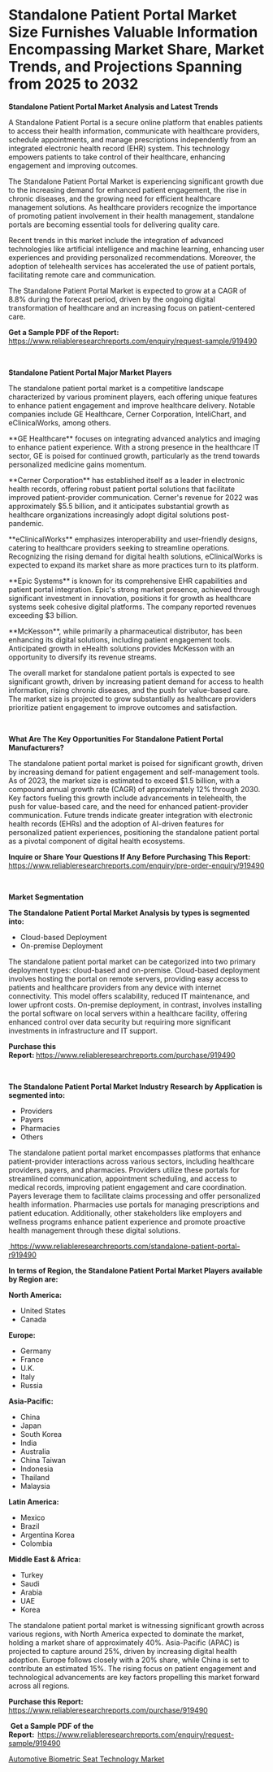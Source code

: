 <p><h1>Standalone Patient Portal Market Size Furnishes Valuable Information Encompassing Market Share, Market Trends, and Projections Spanning from 2025 to 2032</h1></p><p><strong>Standalone Patient Portal Market Analysis and Latest Trends</strong></p>
<p><p>A Standalone Patient Portal is a secure online platform that enables patients to access their health information, communicate with healthcare providers, schedule appointments, and manage prescriptions independently from an integrated electronic health record (EHR) system. This technology empowers patients to take control of their healthcare, enhancing engagement and improving outcomes.</p><p>The Standalone Patient Portal Market is experiencing significant growth due to the increasing demand for enhanced patient engagement, the rise in chronic diseases, and the growing need for efficient healthcare management solutions. As healthcare providers recognize the importance of promoting patient involvement in their health management, standalone portals are becoming essential tools for delivering quality care.</p><p>Recent trends in this market include the integration of advanced technologies like artificial intelligence and machine learning, enhancing user experiences and providing personalized recommendations. Moreover, the adoption of telehealth services has accelerated the use of patient portals, facilitating remote care and communication. </p><p>The Standalone Patient Portal Market is expected to grow at a CAGR of 8.8% during the forecast period, driven by the ongoing digital transformation of healthcare and an increasing focus on patient-centered care.</p></p>
<p><strong>Get a Sample PDF of the Report:&nbsp;</strong> <a href="https://www.reliableresearchreports.com/enquiry/request-sample/919490?utm_campaign=3258&utm_medium=2&utm_source=Github&utm_content=ia&utm_term=07032025&utm_id=standalone-patient-portal">https://www.reliableresearchreports.com/enquiry/request-sample/919490</a></p>
<p>&nbsp;</p>
<p><strong>Standalone Patient Portal Major Market Players</strong></p>
<p><p>The standalone patient portal market is a competitive landscape characterized by various prominent players, each offering unique features to enhance patient engagement and improve healthcare delivery. Notable companies include GE Healthcare, Cerner Corporation, InteliChart, and eClinicalWorks, among others.</p><p>**GE Healthcare** focuses on integrating advanced analytics and imaging to enhance patient experience. With a strong presence in the healthcare IT sector, GE is poised for continued growth, particularly as the trend towards personalized medicine gains momentum.</p><p>**Cerner Corporation** has established itself as a leader in electronic health records, offering robust patient portal solutions that facilitate improved patient-provider communication. Cerner's revenue for 2022 was approximately $5.5 billion, and it anticipates substantial growth as healthcare organizations increasingly adopt digital solutions post-pandemic.</p><p>**eClinicalWorks** emphasizes interoperability and user-friendly designs, catering to healthcare providers seeking to streamline operations. Recognizing the rising demand for digital health solutions, eClinicalWorks is expected to expand its market share as more practices turn to its platform.</p><p>**Epic Systems** is known for its comprehensive EHR capabilities and patient portal integration. Epic's strong market presence, achieved through significant investment in innovation, positions it for growth as healthcare systems seek cohesive digital platforms. The company reported revenues exceeding $3 billion.</p><p>**McKesson**, while primarily a pharmaceutical distributor, has been enhancing its digital solutions, including patient engagement tools. Anticipated growth in eHealth solutions provides McKesson with an opportunity to diversify its revenue streams.</p><p>The overall market for standalone patient portals is expected to see significant growth, driven by increasing patient demand for access to health information, rising chronic diseases, and the push for value-based care. The market size is projected to grow substantially as healthcare providers prioritize patient engagement to improve outcomes and satisfaction.</p></p>
<p>&nbsp;</p>
<p><strong>What Are The Key Opportunities For Standalone Patient Portal Manufacturers?</strong></p>
<p><p>The standalone patient portal market is poised for significant growth, driven by increasing demand for patient engagement and self-management tools. As of 2023, the market size is estimated to exceed $1.5 billion, with a compound annual growth rate (CAGR) of approximately 12% through 2030. Key factors fueling this growth include advancements in telehealth, the push for value-based care, and the need for enhanced patient-provider communication. Future trends indicate greater integration with electronic health records (EHRs) and the adoption of AI-driven features for personalized patient experiences, positioning the standalone patient portal as a pivotal component of digital health ecosystems.</p></p>
<p><strong>Inquire or Share Your Questions If Any Before Purchasing This Report:</strong> <a href="https://www.reliableresearchreports.com/enquiry/pre-order-enquiry/919490?utm_campaign=3258&utm_medium=2&utm_source=Github&utm_content=ia&utm_term=07032025&utm_id=standalone-patient-portal">https://www.reliableresearchreports.com/enquiry/pre-order-enquiry/919490</a></p>
<p>&nbsp;</p>
<p><strong>Market Segmentation</strong></p>
<p><strong>The Standalone Patient Portal Market Analysis by types is segmented into:</strong></p>
<p><ul><li>Cloud-based Deployment</li><li>On-premise Deployment</li></ul></p>
<p><p>The standalone patient portal market can be categorized into two primary deployment types: cloud-based and on-premise. Cloud-based deployment involves hosting the portal on remote servers, providing easy access to patients and healthcare providers from any device with internet connectivity. This model offers scalability, reduced IT maintenance, and lower upfront costs. On-premise deployment, in contrast, involves installing the portal software on local servers within a healthcare facility, offering enhanced control over data security but requiring more significant investments in infrastructure and IT support.</p></p>
<p><strong>Purchase this Report:&nbsp;</strong><a href="https://www.reliableresearchreports.com/purchase/919490?utm_campaign=3258&utm_medium=2&utm_source=Github&utm_content=ia&utm_term=07032025&utm_id=standalone-patient-portal">https://www.reliableresearchreports.com/purchase/919490</a></p>
<p>&nbsp;</p>
<p><strong>The Standalone Patient Portal Market Industry Research by Application is segmented into:</strong></p>
<p><ul><li>Providers</li><li>Payers</li><li>Pharmacies</li><li>Others</li></ul></p>
<p><p>The standalone patient portal market encompasses platforms that enhance patient-provider interactions across various sectors, including healthcare providers, payers, and pharmacies. Providers utilize these portals for streamlined communication, appointment scheduling, and access to medical records, improving patient engagement and care coordination. Payers leverage them to facilitate claims processing and offer personalized health information. Pharmacies use portals for managing prescriptions and patient education. Additionally, other stakeholders like employers and wellness programs enhance patient experience and promote proactive health management through these digital solutions.</p></p>
<p><a href="https://www.reliableresearchreports.com/standalone-patient-portal-r919490?utm_campaign=3258&utm_medium=2&utm_source=Github&utm_content=ia&utm_term=07032025&utm_id=standalone-patient-portal">&nbsp;https://www.reliableresearchreports.com/standalone-patient-portal-r919490</a></p>
<p><strong>In terms of Region, the Standalone Patient Portal Market Players available by Region are:</strong></p>
<p>
    <p> <strong> North America: </strong>
        <ul>
            <li>United States</li>
            <li>Canada</li>
        </ul>
        </p> 
    <p> <strong> Europe: </strong>
        <ul>
            <li>Germany</li>
            <li>France</li>
            <li>U.K.</li>
            <li>Italy</li>
            <li>Russia</li>
        </ul>
        </p> 
    <p> <strong> Asia-Pacific: </strong>
        <ul>
            <li>China</li>
            <li>Japan</li>
            <li>South Korea</li>
            <li>India</li>
            <li>Australia</li>
            <li>China Taiwan</li>
            <li>Indonesia</li>
            <li>Thailand</li>
            <li>Malaysia</li>
        </ul>
        </p> 
    <p> <strong> Latin America: </strong>
        <ul>
            <li>Mexico</li>
            <li>Brazil</li>
            <li>Argentina Korea</li>
            <li>Colombia</li>
        </ul>
        </p> 
    <p> <strong> Middle East & Africa: </strong>
        <ul>
            <li>Turkey</li>
            <li>Saudi</li>
            <li>Arabia</li>
            <li>UAE</li>
            <li>Korea</li>
        </ul>
    </p>
    </p>
<p><p>The standalone patient portal market is witnessing significant growth across various regions, with North America expected to dominate the market, holding a market share of approximately 40%. Asia-Pacific (APAC) is projected to capture around 25%, driven by increasing digital health adoption. Europe follows closely with a 20% share, while China is set to contribute an estimated 15%. The rising focus on patient engagement and technological advancements are key factors propelling this market forward across all regions.</p></p>
<p><strong>Purchase this Report: </strong><a href="https://www.reliableresearchreports.com/purchase/919490?utm_campaign=3258&utm_medium=2&utm_source=Github&utm_content=ia&utm_term=07032025&utm_id=standalone-patient-portal">https://www.reliableresearchreports.com/purchase/919490</a></p>
<p>&nbsp;<strong>Get a Sample PDF of the Report:&nbsp;&nbsp;</strong><a href="https://www.reliableresearchreports.com/enquiry/request-sample/919490?utm_campaign=3258&utm_medium=2&utm_source=Github&utm_content=ia&utm_term=07032025&utm_id=standalone-patient-portal">https://www.reliableresearchreports.com/enquiry/request-sample/919490</a></p>
<p><strong></strong></p>
<p><p><a href="https://github.com/mohmodsiason/Market-Research-Report-List-1/blob/main/automotive-biometric-seat-technology-market.md?utm_campaign=3258&utm_medium=2&utm_source=Github&utm_content=ia&utm_term=07032025&utm_id=standalone-patient-portal">Automotive Biometric Seat Technology Market</a></p></p>